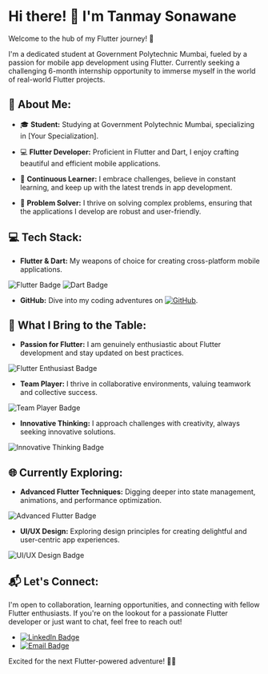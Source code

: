 # Hi there! 👋 I'm Tanmay Sonawane

Welcome to the hub of my Flutter journey! 🚀

I'm a dedicated student at Government Polytechnic Mumbai, fueled by a passion for mobile app development using Flutter. Currently seeking a challenging 6-month internship opportunity to immerse myself in the world of real-world Flutter projects.

## 🚀 About Me:

- 🎓 **Student:** Studying at Government Polytechnic Mumbai, specializing in [Your Specialization].
  
- 💻 **Flutter Developer:** Proficient in Flutter and Dart, I enjoy crafting beautiful and efficient mobile applications.

- 🌱 **Continuous Learner:** I embrace challenges, believe in constant learning, and keep up with the latest trends in app development.

- 🧠 **Problem Solver:** I thrive on solving complex problems, ensuring that the applications I develop are robust and user-friendly.

## 💻 Tech Stack:

- **Flutter & Dart:** My weapons of choice for creating cross-platform mobile applications.
  
![Flutter Badge](https://img.shields.io/badge/Flutter-3.5-blueviolet)
![Dart Badge](https://img.shields.io/badge/Dart-2.14.0-informational)
  
- **GitHub:** Dive into my coding adventures on [![GitHub](https://img.shields.io/badge/GitHub-YourUsername-brightgreen)](https://github.com/yourusername).

## 🌟 What I Bring to the Table:

- **Passion for Flutter:** I am genuinely enthusiastic about Flutter development and stay updated on best practices.
  
![Flutter Enthusiast Badge](https://img.shields.io/badge/Flutter-Enthusiast-yellowgreen)
  
- **Team Player:** I thrive in collaborative environments, valuing teamwork and collective success.

![Team Player Badge](https://img.shields.io/badge/Team-Player-blue)
  
- **Innovative Thinking:** I approach challenges with creativity, always seeking innovative solutions.

![Innovative Thinking Badge](https://img.shields.io/badge/Innovation-Creator-orange)

## 🌐 Currently Exploring:

- **Advanced Flutter Techniques:** Digging deeper into state management, animations, and performance optimization.
  
![Advanced Flutter Badge](https://img.shields.io/badge/Flutter-Advanced-blue)

- **UI/UX Design:** Exploring design principles for creating delightful and user-centric app experiences.

![UI/UX Design Badge](https://img.shields.io/badge/UI/UX-Design-success)

## 📬 Let's Connect:

I'm open to collaboration, learning opportunities, and connecting with fellow Flutter enthusiasts. If you're on the lookout for a passionate Flutter developer or just want to chat, feel free to reach out!

- [![LinkedIn Badge](https://img.shields.io/badge/LinkedIn-Tanmay_Sonawane-blue)](https://www.linkedin.com/in/yourlinkedinprofile)
- [![Email Badge](https://img.shields.io/badge/Email-you%40example.com-red)](mailto:you@example.com)

Excited for the next Flutter-powered adventure! 🚀✨
